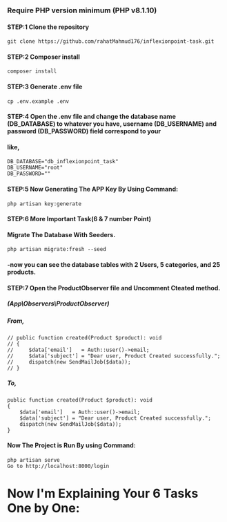 

### Require PHP version minimum  (PHP v8.1.10) 


#### STEP:1 Clone the repository
    git clone https://github.com/rahatMahmud176/inflexionpoint-task.git

#### STEP:2 Composer install
    composer install
    
#### STEP:3 Generate .env file 
    cp .env.example .env
    
#### STEP:4 Open the .env file and change the database name (DB_DATABASE) to whatever you have, username (DB_USERNAME) and password (DB_PASSWORD) field correspond to your
#### like,
    DB_DATABASE="db_inflexionpoint_task"
    DB_USERNAME="root"
    DB_PASSWORD=""

#### STEP:5 Now Generating The APP Key By Using Command:   
    php artisan key:generate

#### STEP:6 More Important Task(6 & 7 number Point) 
#### Migrate The Database With Seeders.
    php artisan migrate:fresh --seed
#### -now you can see the database tables with 2 Users, 5 categories, and 25 products.


#### STEP:7 Open the ProductObserver file and Uncomment Cteated method.
##### (App\Observers\ProductObserver)

##### From, 
    // public function created(Product $product): void
    // { 
    //     $data['email']   = Auth::user()->email;
    //     $data['subject'] = "Dear user, Product Created successfully."; 
    //     dispatch(new SendMailJob($data));
    // }
##### To,
    public function created(Product $product): void
    {  
        $data['email']   = Auth::user()->email;
        $data['subject'] = "Dear user, Product Created successfully."; 
        dispatch(new SendMailJob($data));
    }

#### Now The Project is Run By using Command:
    php artisan serve
    Go to http://localhost:8000/login

# Now I'm Explaining Your 6 Tasks One by One:


